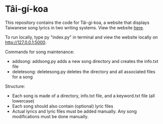 # Tâi-gí-koa
This repository contains the code for Tâi-gí-koa, a website that displays Taiwanese song lyrics in two writing systems. View the website [here](https://tai-gi-koa.vercel.app/).

To run locally, type py "index.py" in terminal and view the website locally on http://127.0.0.1:5000.

Commands for song maintenance:
* addsong: addsong.py adds a new song directory and creates the info.txt file
* deletesong: deletesong.py deletes the directory and all associated files for a song

Structure:
* Each song is made of a directory, info.txt file, and a keyword.txt file (all lowercase)
* Each song should also contain (optional) lyric files
* Actual lyrics and lyric files must be added manually. Any song modifications must be done manually.
